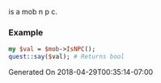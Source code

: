 is a mob n p c.
### Example

```perl
my $val = $mob->IsNPC();
quest::say($val); # Returns bool
```


Generated On 2018-04-29T00:35:14-07:00